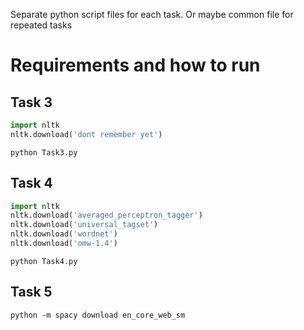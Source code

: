 Separate python script files for each task. Or maybe common file for repeated tasks

# Requirements and how to run

## Task 3

```python
import nltk
nltk.download('dont remember yet')
```

```
python Task3.py
```

## Task 4

```python
import nltk
nltk.download('averaged_perceptron_tagger')
nltk.download('universal_tagset')
nltk.download('wordnet')
nltk.download('omw-1.4')
```

```
python Task4.py
```

## Task 5

```
python -m spacy download en_core_web_sm
